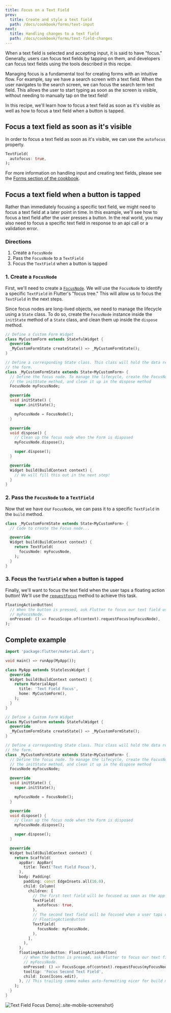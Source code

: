 ```yaml
---
title: Focus on a Text Field
prev:
  title: Create and style a text field
  path: /docs/cookbook/forms/text-input
next:
  title: Handling changes to a text field
  path: /docs/cookbook/forms/text-field-changes
---
```


When a text field is selected and accepting input, it is said to have "focus."
Generally, users can focus text fields by tapping on them, and developers
can focus text fields using the tools described in this recipe.

Managing focus is a fundamental tool for creating forms with an intuitive
flow. For example, say we have a search screen with a text field. When
the user navigates to the search screen, we can focus the search term text field.
This allows the user to start typing as soon as the screen
is visible, without needing to manually tap on the text field!

In this recipe, we'll learn how to focus a text field as soon as it's visible
as well as how to focus a text field when a button is tapped.

## Focus a text field as soon as it's visible

In order to focus a text field as soon as it's visible, we can use the
`autofocus` property.

<!-- skip -->
```dart
TextField(
  autofocus: true,
);
```

For more information on handling input and creating text fields, please see the
[Forms section of the cookbook](/docs/cookbook#forms).

## Focus a text field when a button is tapped

Rather than immediately focusing a specific text field, we might need to focus a
text field at a later point in time. In this example, we'll see how to focus a
text field after the user presses a button. In the real world, you may also need
to focus a specific text field in response to an api call or a validation error.

### Directions

  1. Create a `FocusNode`
  2. Pass the `FocusNode` to a `TextField`
  3. Focus the `TextField` when a button is tapped

### 1. Create a `FocusNode`

First, we'll need to create a
[`FocusNode`]({{site.api}}/flutter/widgets/FocusNode-class.html).
We will use the `FocusNode` to identify a specific `TextField` in Flutter's
"focus tree." This will allow us to focus the `TextField` in the next steps.

Since focus nodes are long-lived objects, we need to manage the lifecycle
using a `State` class. To do so, create the `FocusNode` instance inside the
`initState` method of a `State` class, and clean them up inside the `dispose`
method.

<!-- skip -->
```dart
// Define a Custom Form Widget
class MyCustomForm extends StatefulWidget {
  @override
  _MyCustomFormState createState() => _MyCustomFormState();
}

// Define a corresponding State class. This class will hold the data related to
// the form.
class _MyCustomFormState extends State<MyCustomForm> {
  // Define the focus node. To manage the lifecycle, create the FocusNode in
  // the initState method, and clean it up in the dispose method
  FocusNode myFocusNode;

  @override
  void initState() {
    super.initState();

    myFocusNode = FocusNode();
  }

  @override
  void dispose() {
    // Clean up the focus node when the Form is disposed
    myFocusNode.dispose();

    super.dispose();
  }

  @override
  Widget build(BuildContext context) {
    // We will fill this out in the next step!
  }
}
```

### 2. Pass the `FocusNode` to a `TextField`

Now that we have our `FocusNode`, we can pass it to a specific `TextField` in
the `build` method.

<!-- skip -->
```dart
class _MyCustomFormState extends State<MyCustomForm> {
  // Code to create the Focus node...

  @override
  Widget build(BuildContext context) {
    return TextField(
      focusNode: myFocusNode,
    );
  }
}
```

### 3. Focus the `TextField` when a button is tapped

Finally, we'll want to focus the text field when the user taps a floating
action button! We'll use the
[`requestFocus`]({{site.api}}/flutter/widgets/FocusScopeNode/requestFocus.html)
method to achieve this task.

<!-- skip -->
```dart
FloatingActionButton(
  // When the button is pressed, ask Flutter to focus our text field using
  // myFocusNode.
  onPressed: () => FocusScope.of(context).requestFocus(myFocusNode),
);
```

## Complete example

```dart
import 'package:flutter/material.dart';

void main() => runApp(MyApp());

class MyApp extends StatelessWidget {
  @override
  Widget build(BuildContext context) {
    return MaterialApp(
      title: 'Text Field Focus',
      home: MyCustomForm(),
    );
  }
}

// Define a Custom Form Widget
class MyCustomForm extends StatefulWidget {
  @override
  _MyCustomFormState createState() => _MyCustomFormState();
}

// Define a corresponding State class. This class will hold the data related to
// the form.
class _MyCustomFormState extends State<MyCustomForm> {
  // Define the focus node. To manage the lifecycle, create the FocusNode in
  // the initState method, and clean it up in the dispose method
  FocusNode myFocusNode;

  @override
  void initState() {
    super.initState();

    myFocusNode = FocusNode();
  }

  @override
  void dispose() {
    // Clean up the focus node when the Form is disposed
    myFocusNode.dispose();

    super.dispose();
  }

  @override
  Widget build(BuildContext context) {
    return Scaffold(
      appBar: AppBar(
        title: Text('Text Field Focus'),
      ),
      body: Padding(
        padding: const EdgeInsets.all(16.0),
        child: Column(
          children: [
            // The first text field will be focused as soon as the app starts
            TextField(
              autofocus: true,
            ),
            // The second text field will be focused when a user taps on the
            // FloatingActionButton
            TextField(
              focusNode: myFocusNode,
            ),
          ],
        ),
      ),
      floatingActionButton: FloatingActionButton(
        // When the button is pressed, ask Flutter to focus our text field using
        // myFocusNode.
        onPressed: () => FocusScope.of(context).requestFocus(myFocusNode),
        tooltip: 'Focus Second Text Field',
        child: Icon(Icons.edit),
      ), // This trailing comma makes auto-formatting nicer for build methods.
    );
  }
}
```

![Text Field Focus Demo](/images/cookbook/focus.gif){:.site-mobile-screenshot}
